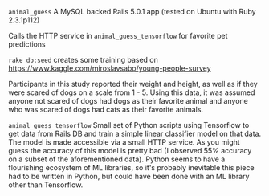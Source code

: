 `animal_guess`
A MySQL backed Rails 5.0.1 app (tested on Ubuntu with Ruby 2.3.1p112)

Calls the HTTP service in `animal_guess_tensorflow` for favorite pet predictions

`rake db:seed` creates some training based on https://www.kaggle.com/miroslavsabo/young-people-survey

Participants in this study reported their weight and height, as well as if they were scared of dogs
on a scale from 1 - 5. Using this data, it was assumed anyone not scared of dogs had dogs as their favorite
animal and anyone who was scared of dogs had cats as their favorite animals.

`animal_guess_tensorflow`
Small set of Python scripts using Tensorflow to get data from Rails DB and train a simple
linear classifier model on that data. The model is made accessible via a small HTTP service. As you might
guess the accuracy of this model is pretty bad (I observed 55% accuracy on a subset of the aforementioned data).
Python seems to have a flourishing ecosystem of ML libraries, so it's probably inevitable this piece had to be
written in Python, but could have been done with an ML library other than Tensorflow.